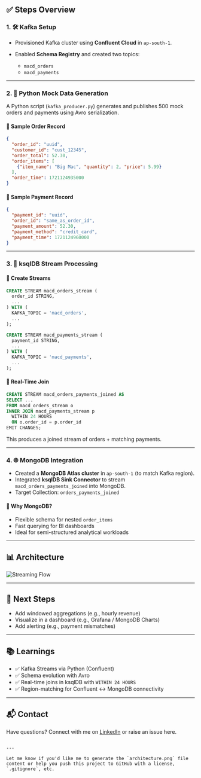 
## ✅ Steps Overview

### 1. 🛠 Kafka Setup

* Provisioned Kafka cluster using **Confluent Cloud** in `ap-south-1`.
* Enabled **Schema Registry** and created two topics:

  * `macd_orders`
  * `macd_payments`

---

### 2. 🧪 Python Mock Data Generation

A Python script (`kafka_producer.py`) generates and publishes 500 mock orders and payments using Avro serialization.

#### 🧾 Sample Order Record

```json
{
  "order_id": "uuid",
  "customer_id": "cust_12345",
  "order_total": 52.30,
  "order_items": [
    {"item_name": "Big Mac", "quantity": 2, "price": 5.99}
  ],
  "order_time": 1721124935000
}
```

#### 🧾 Sample Payment Record

```json
{
  "payment_id": "uuid",
  "order_id": "same_as_order_id",
  "payment_amount": 52.30,
  "payment_method": "credit_card",
  "payment_time": 1721124960000
}
```

---

### 3. 🚀 ksqlDB Stream Processing

#### 🔹 Create Streams

```sql
CREATE STREAM macd_orders_stream (
  order_id STRING,
  ...
) WITH (
  KAFKA_TOPIC = 'macd_orders',
  ...
);
```

```sql
CREATE STREAM macd_payments_stream (
  payment_id STRING,
  ...
) WITH (
  KAFKA_TOPIC = 'macd_payments',
  ...
);
```

#### 🔗 Real-Time Join

```sql
CREATE STREAM macd_orders_payments_joined AS
SELECT ...
FROM macd_orders_stream o
INNER JOIN macd_payments_stream p
  WITHIN 24 HOURS
  ON o.order_id = p.order_id
EMIT CHANGES;
```

This produces a joined stream of orders + matching payments.

---

### 4. 🌐 MongoDB Integration

* Created a **MongoDB Atlas cluster** in `ap-south-1` (to match Kafka region).
* Integrated **ksqlDB Sink Connector** to stream `macd_orders_payments_joined` into MongoDB.
* Target Collection: `orders_payments_joined`

#### 🧠 Why MongoDB?

* Flexible schema for nested `order_items`
* Fast querying for BI dashboards
* Ideal for semi-structured analytical workloads

---

## 📊 Architecture

![Streaming Flow](assets/architecture.png)

---

## 🧹 Next Steps

* Add windowed aggregations (e.g., hourly revenue)
* Visualize in a dashboard (e.g., Grafana / MongoDB Charts)
* Add alerting (e.g., payment mismatches)

---

## 📚 Learnings

* ✅ Kafka Streams via Python (Confluent)
* ✅ Schema evolution with Avro
* ✅ Real-time joins in ksqlDB with `WITHIN 24 HOURS`
* ✅ Region-matching for Confluent ↔ MongoDB connectivity

---

## 📬 Contact

Have questions? Connect with me on [LinkedIn](#) or raise an issue here.

```

---

Let me know if you'd like me to generate the `architecture.png` file content or help you push this project to GitHub with a license, `.gitignore`, etc.
```

